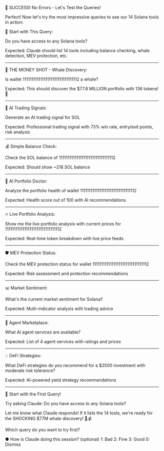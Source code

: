 🎉 SUCCESS! No Errors - Let's Test the Queries!

  Perfect! Now let's try the most impressive queries to see our 14 Solana tools in action:

  🚀 Start with This Query:

  Do you have access to any Solana tools?

  Expected: Claude should list 14 tools including balance checking, whale detection, MEV protection, etc.

  ---
  🐋 THE MONEY SHOT - Whale Discovery:

  Is wallet 11111111111111111111111111111112 a whale?

  Expected: This should discover the $77.8 MILLION portfolio with 136 tokens! 🤯

  ---
  🧠 AI Trading Signals:

  Generate an AI trading signal for SOL

  Expected: Professional trading signal with 73% win rate, entry/exit points, risk analysis

  ---
  💰 Simple Balance Check:

  Check the SOL balance of 11111111111111111111111111111112

  Expected: Should show ~218 SOL balance

  ---
  🏥 AI Portfolio Doctor:

  Analyze the portfolio health of wallet 11111111111111111111111111111112

  Expected: Health score out of 100 with AI recommendations

  ---
  🔥 Live Portfolio Analysis:

  Show me the live portfolio analysis with current prices for 11111111111111111111111111111112

  Expected: Real-time token breakdown with live price feeds

  ---
  🛡️ MEV Protection Status:

  Check the MEV protection status for wallet 11111111111111111111111111111112

  Expected: Risk assessment and protection recommendations

  ---
  📊 Market Sentiment:

  What's the current market sentiment for Solana?

  Expected: Multi-indicator analysis with trading advice

  ---
  🤖 Agent Marketplace:

  What AI agent services are available?

  Expected: List of 4 agent services with ratings and prices

  ---
  💡 DeFi Strategies:

  What DeFi strategies do you recommend for a $2500 investment with moderate risk tolerance?

  Expected: AI-powered yield strategy recommendations

  ---
  🎯 Start with the First Query!

  Try asking Claude:
  Do you have access to any Solana tools?

  Let me know what Claude responds! If it lists the 14 tools, we're ready for the SHOCKING $77M whale 
  discovery! 🐋💰

  Which query do you want to try first?

● How is Claude doing this session? (optional)
  1: Bad    2: Fine   3: Good   0: Dismiss

